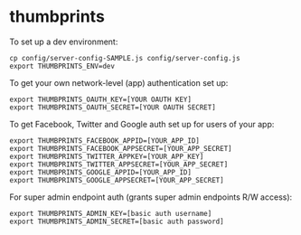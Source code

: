


# thumbprints


To set up a dev environment:

```
cp config/server-config-SAMPLE.js config/server-config.js
export THUMBPRINTS_ENV=dev
```


To get your own network-level (app) authentication set up:

```
export THUMBPRINTS_OAUTH_KEY=[YOUR OAUTH KEY]
export THUMBPRINTS_OAUTH_SECRET=[YOUR OAUTH SECRET]
```



To get Facebook, Twitter and Google auth set up for users of your app:

```
export THUMBPRINTS_FACEBOOK_APPID=[YOUR_APP_ID]
export THUMBPRINTS_FACEBOOK_APPSECRET=[YOUR_APP_SECRET]
export THUMBPRINTS_TWITTER_APPKEY=[YOUR_APP_KEY]
export THUMBPRINTS_TWITTER_APPSECRET=[YOUR_APP_SECRET]
export THUMBPRINTS_GOOGLE_APPID=[YOUR_APP_ID]
export THUMBPRINTS_GOOGLE_APPSECRET=[YOUR_APP_SECRET]
```

For super admin endpoint auth (grants super admin endpoints R/W access):

```
export THUMBPRINTS_ADMIN_KEY=[basic auth username]
export THUMBPRINTS_ADMIN_SECRET=[basic auth password]
```






